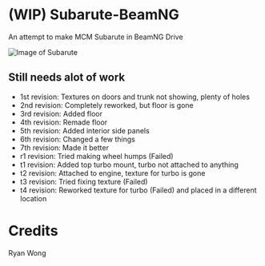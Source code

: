 # (WIP) Subarute-BeamNG
An attempt to make MCM Subarute in BeamNG Drive

![Image of Subarute](https://rybo713.github.com/Subarute-BeamNG/images/IMG_0441.JPG)

## Still needs alot of work
- 1st revision: Textures on doors and trunk not showing, plenty of holes  
- 2nd revision: Completely reworked, but floor is gone
- 3rd revision: Added floor
- 4th revision: Remade floor
- 5th revision: Added interior side panels
- 6th revision: Changed a few things
- 7th revision: Made it better
- r1 revision: Tried making wheel humps (Failed)
- t1 revision: Added top turbo mount, turbo not attached to anything
- t2 revision: Attached to engine, texture for turbo is gone
- t3 revision: Tried fixing texture (Failed)
- t4 revision: Reworked texture for turbo (Failed) and placed in a different location

# Credits
Ryan Wong
